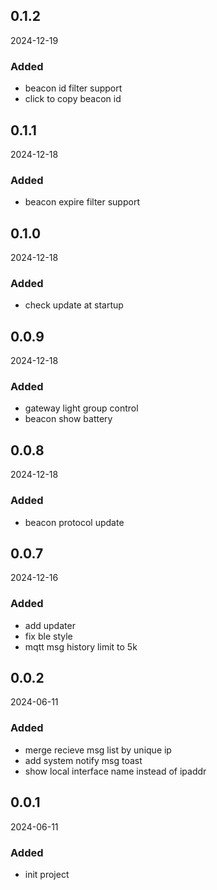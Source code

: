 ## 0.1.2

2024-12-19

### Added

- beacon id filter support
- click to copy beacon id

## 0.1.1

2024-12-18

### Added

- beacon expire filter support

## 0.1.0

2024-12-18

### Added

- check update at startup

## 0.0.9

2024-12-18

### Added

- gateway light group control
- beacon show battery

## 0.0.8

2024-12-18

### Added

- beacon protocol update

## 0.0.7

2024-12-16

### Added

- add updater
- fix ble style
- mqtt msg history limit to 5k

## 0.0.2

2024-06-11

### Added

- merge recieve msg list by unique ip
- add system notify msg toast
- show local interface name instead of ipaddr

## 0.0.1

2024-06-11

### Added

- init project
